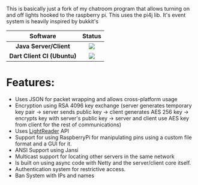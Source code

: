 This is basically just a fork of my chatroom program that allows turning on and off lights hooked to the raspberry pi. This uses the pi4j lib. It's event system is heavily inspired by bukkit's

| **Software** | **Status** |
|:---:|:---:|
| **Java Server/Client**        | ![](https://github.com/Fernthedev/light-chat/workflows/Java%20CI/badge.svg)|
| **Dart Client CI (Ubuntu)**        | ![](https://github.com/Fernthedev/light-chat/workflows/Dart%20Client%20CI%20(Ubuntu)/badge.svg)|

# Features:
- Uses JSON for packet wrapping and allows cross-platform usage 
- Encryption using RSA 4096 key exchange (server generates temporary key pair -> server sends public key -> client generates AES 256 key -> encrypts key with server's public key -> server and client use AES key from client for the rest of communications) 
- Uses [LightReader](https://github.com/Fernthedev/LightReader) API
- Support for using RaspberryPi for manipulating pins using a custom file format and a GUI for it.
- ANSI Support using Jansi
- Multicast support for locating other servers in the same network
- Is built on using async code with Netty and the server/client core itself.
- Authentication system for restrictive access.
- Ban System with IPs and names
